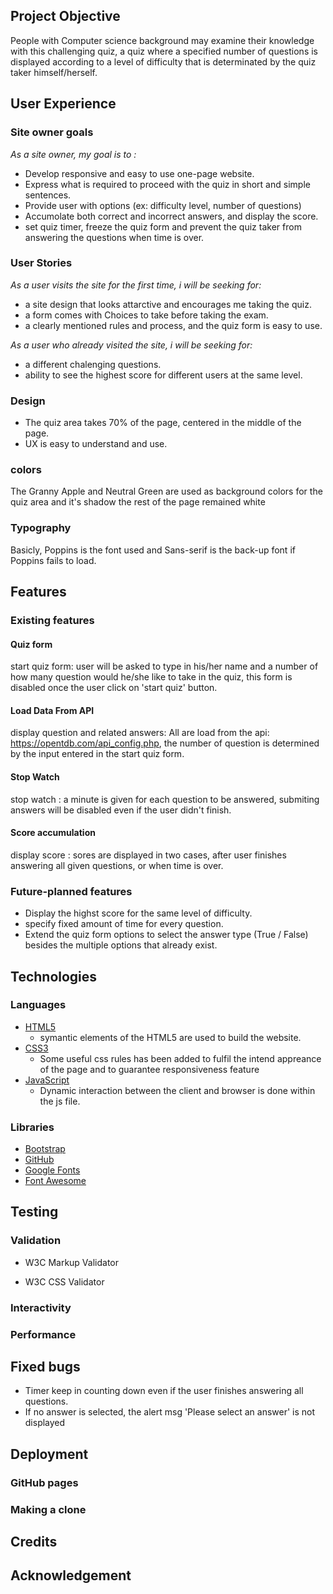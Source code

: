 ## Project Objective
People with Computer science background may examine their knowledge with this challenging quiz, a quiz where a specified number of questions is displayed according to a level of difficulty that is determinated by the quiz taker himself/herself.

## User Experience
### Site owner goals
*As a site owner, my goal is to :* 
* Develop responsive and easy to use one-page website.
* Express what is required to proceed with the quiz in short and simple sentences. 
* Provide user with options (ex: difficulty level, number of questions)
* Accumolate both correct and incorrect answers, and display the score.
* set quiz timer, freeze the quiz form and prevent the quiz taker from answering the questions when time is over.

### User Stories
*As a user visits the site for the first time, i will be seeking for:*
* a site design that looks attarctive and encourages me taking the quiz.
* a form comes with Choices to take before taking the exam.
* a clearly mentioned rules and process, and the quiz form is easy to use.

*As a user who already visited the site, i will be seeking for:*
* a different chalenging questions.
* ability to see the highest score for different users at the same level.

### Design
* The quiz area takes 70% of the page, centered in the middle of the page. 
* UX is easy to understand and use.  

### colors
The Granny Apple and Neutral Green are used as background colors for the quiz area and it's shadow
the rest of the page remained white

### Typography 
Basicly, Poppins is the font used and Sans-serif is the back-up font if Poppins fails to load.

## Features 
### Existing features

#### Quiz form
start quiz form: user will be asked to type in his/her name and a number of how many question would he/she like to take in the quiz, this form is disabled once the user click on 'start quiz' button.

#### Load Data From API
display question and related answers: All are load from the api: https://opentdb.com/api_config.php, the number of question is determined by the input entered in the start quiz form.

#### Stop Watch
stop watch : a minute is given for each question to be answered, submiting answers will be disabled even if the user didn't finish.

#### Score accumulation
display score : sores are displayed in two cases, after user finishes answering all given questions, or when time is over.

### Future-planned features
* Display the highst score for the same level of difficulty.
* specify fixed amount of time for every question.
* Extend the quiz form options to select the answer type (True / False) besides the multiple options that already exist.

## Technologies
### Languages 
* [HTML5](https://en.wikipedia.org/wiki/HTML5)
  * symantic elements of the HTML5 are used to build the website.
* [CSS3](https://developer.mozilla.org/en-US/docs/Web/CSS)
  * Some useful css rules has been added to fulfil the intend appreance of the page and to guarantee responsiveness feature 
* [JavaScript](https://en.wikipedia.org/wiki/JavaScript)
  * Dynamic interaction between the client and browser is done within the js file.

### Libraries
* [Bootstrap](https://cdn.jsdelivr.net/npm/bootstrap@5.2.3/dist/css/bootstrap.min.css)
* [GitHub](https://github.com/)
* [Google Fonts](https://fonts.google.com/)
* [Font Awesome](https://fontawesome.com/)

## Testing
### Validation
* W3C Markup Validator

* W3C CSS Validator

### Interactivity

### Performance

## Fixed bugs
* Timer keep in counting down even if the user finishes answering all questions.
* If no answer is selected, the alert msg 'Please select an answer' is not displayed

## Deployment

### GitHub pages
### Making a clone

## Credits

## Acknowledgement


